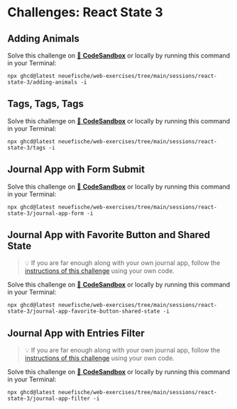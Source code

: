 # Challenges: React State 3

## Adding Animals

Solve this challenge on
[🔗 **CodeSandbox**](https://codesandbox.io/s/github/neuefische/web-exercises/tree/main/sessions/react-state-3/adding-animals?file=/README.md)
or locally by running this command in your Terminal:

```
npx ghcd@latest neuefische/web-exercises/tree/main/sessions/react-state-3/adding-animals -i
```

## Tags, Tags, Tags

Solve this challenge on
[🔗 **CodeSandbox**](https://codesandbox.io/s/github/neuefische/web-exercises/tree/main/sessions/react-state-3/tags?file=/README.md)
or locally by running this command in your Terminal:

```
npx ghcd@latest neuefische/web-exercises/tree/main/sessions/react-state-3/tags -i
```

## Journal App with Form Submit

Solve this challenge on
[🔗 **CodeSandbox**](https://codesandbox.io/s/github/neuefische/web-exercises/tree/main/sessions/react-state-3/journal-app-form?file=/README.md)
or locally by running this command in your Terminal:

```
npx ghcd@latest neuefische/web-exercises/tree/main/sessions/react-state-3/journal-app-form -i
```

## Journal App with Favorite Button and Shared State

> 💡 If you are far enough along with your own journal app, follow the
> [instructions of this challenge](https://github.com/neuefische/web-exercises/tree/main/sessions/react-state-3/journal-app-favorite-button-shared-state#readme)
> using your own code.

Solve this challenge on
[🔗 **CodeSandbox**](https://codesandbox.io/s/github/neuefische/web-exercises/tree/main/sessions/react-state-3/journal-app-favorite-button-shared-state?file=/README.md)
or locally by running this command in your Terminal:

```
npx ghcd@latest neuefische/web-exercises/tree/main/sessions/react-state-3/journal-app-favorite-button-shared-state -i
```

## Journal App with Entries Filter

> 💡 If you are far enough along with your own journal app, follow the
> [instructions of this challenge](https://github.com/neuefische/web-exercises/tree/main/sessions/react-state-3/journal-app-filter#readme)
> using your own code.

Solve this challenge on
[🔗 **CodeSandbox**](https://codesandbox.io/s/github/neuefische/web-exercises/tree/main/sessions/react-state-3/journal-app-filter?file=/README.md)
or locally by running this command in your Terminal:

```
npx ghcd@latest neuefische/web-exercises/tree/main/sessions/react-state-3/journal-app-filter -i
```
